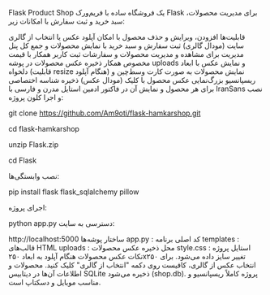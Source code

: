 Flask Product Shop
یک فروشگاه ساده با فریم‌ورک Flask برای مدیریت محصولات، سبد خرید و ثبت سفارش با امکانات زیر:

قابلیت‌ها
افزودن، ویرایش و حذف محصول با امکان آپلود عکس یا انتخاب از گالری سایت (مودال گالری)
ثبت سفارش و سبد خرید با نمایش محصولات و جمع کل
پنل مدیریت برای مشاهده و مدیریت محصولات و سفارشات
ثبت کاربر همکار با قیمت مخصوص همکار
ذخیره عکس محصولات در پوشه uploads و نمایش عکس با ابعاد دلخواه (قابلیت resize هنگام آپلود)
نمایش محصولات به صورت کارت وسط‌چین و ریسپانسیو
بزرگ‌نمایی عکس محصول با کلیک (مودال عکس)
ذخیره شناسه اختصاصی برای هر محصول و نمایش آن در فاکتور ادمین
استایل مدرن و فارسی با IranSans
نصب و اجرا
کلون پروژه:


git clone https://github.com/Am9oti/flask-hamkarshop.git


cd flask-hamkarshop


unzip Flask.zip


cd Flask

نصب وابستگی‌ها:



pip install flask flask_sqlalchemy pillow

اجرای پروژه:



python app.py
دسترسی به سایت:


http://localhost:5000
ساختار پوشه‌ها
app.py : کد اصلی برنامه
templates : قالب‌های HTML
uploads : محل ذخیره عکس محصولات
style.css : استایل پروژه
نکات
عکس محصولات هنگام آپلود به ابعاد ۲۵۰x۲۵۰ تغییر سایز داده می‌شود.
برای انتخاب عکس از گالری، کافیست روی دکمه "انتخاب از گالری" کلیک کنید.
محصولات و اطلاعات آن‌ها در دیتابیس SQLite ذخیره می‌شود (shop.db).
پروژه کاملاً ریسپانسیو و مناسب موبایل و دسکتاپ است.

